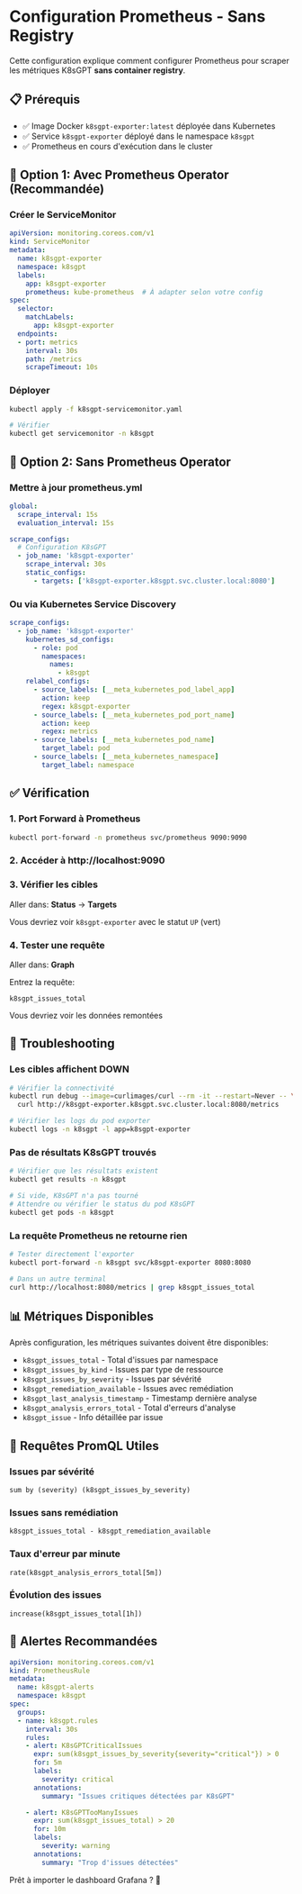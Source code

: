 # Configuration Prometheus - Sans Registry

Cette configuration explique comment configurer Prometheus pour scraper les métriques K8sGPT **sans container registry**.

## 📋 Prérequis

- ✅ Image Docker `k8sgpt-exporter:latest` déployée dans Kubernetes
- ✅ Service `k8sgpt-exporter` déployé dans le namespace `k8sgpt`
- ✅ Prometheus en cours d'exécution dans le cluster

## 🔧 Option 1: Avec Prometheus Operator (Recommandée)

### Créer le ServiceMonitor

```yaml
apiVersion: monitoring.coreos.com/v1
kind: ServiceMonitor
metadata:
  name: k8sgpt-exporter
  namespace: k8sgpt
  labels:
    app: k8sgpt-exporter
    prometheus: kube-prometheus  # À adapter selon votre config
spec:
  selector:
    matchLabels:
      app: k8sgpt-exporter
  endpoints:
  - port: metrics
    interval: 30s
    path: /metrics
    scrapeTimeout: 10s
```

### Déployer

```bash
kubectl apply -f k8sgpt-servicemonitor.yaml

# Vérifier
kubectl get servicemonitor -n k8sgpt
```

## 🔧 Option 2: Sans Prometheus Operator

### Mettre à jour prometheus.yml

```yaml
global:
  scrape_interval: 15s
  evaluation_interval: 15s

scrape_configs:
  # Configuration K8sGPT
  - job_name: 'k8sgpt-exporter'
    scrape_interval: 30s
    static_configs:
      - targets: ['k8sgpt-exporter.k8sgpt.svc.cluster.local:8080']
```

### Ou via Kubernetes Service Discovery

```yaml
scrape_configs:
  - job_name: 'k8sgpt-exporter'
    kubernetes_sd_configs:
      - role: pod
        namespaces:
          names:
            - k8sgpt
    relabel_configs:
      - source_labels: [__meta_kubernetes_pod_label_app]
        action: keep
        regex: k8sgpt-exporter
      - source_labels: [__meta_kubernetes_pod_port_name]
        action: keep
        regex: metrics
      - source_labels: [__meta_kubernetes_pod_name]
        target_label: pod
      - source_labels: [__meta_kubernetes_namespace]
        target_label: namespace
```

## ✅ Vérification

### 1. Port Forward à Prometheus

```bash
kubectl port-forward -n prometheus svc/prometheus 9090:9090
```

### 2. Accéder à http://localhost:9090

### 3. Vérifier les cibles

Aller dans: **Status** → **Targets**

Vous devriez voir `k8sgpt-exporter` avec le statut `UP` (vert)

### 4. Tester une requête

Aller dans: **Graph**

Entrez la requête:
```promql
k8sgpt_issues_total
```

Vous devriez voir les données remontées

## 🚨 Troubleshooting

### Les cibles affichent DOWN

```bash
# Vérifier la connectivité
kubectl run debug --image=curlimages/curl --rm -it --restart=Never -- \
  curl http://k8sgpt-exporter.k8sgpt.svc.cluster.local:8080/metrics

# Vérifier les logs du pod exporter
kubectl logs -n k8sgpt -l app=k8sgpt-exporter
```

### Pas de résultats K8sGPT trouvés

```bash
# Vérifier que les résultats existent
kubectl get results -n k8sgpt

# Si vide, K8sGPT n'a pas tourné
# Attendre ou vérifier le status du pod K8sGPT
kubectl get pods -n k8sgpt
```

### La requête Prometheus ne retourne rien

```bash
# Tester directement l'exporter
kubectl port-forward -n k8sgpt svc/k8sgpt-exporter 8080:8080

# Dans un autre terminal
curl http://localhost:8080/metrics | grep k8sgpt_issues_total
```

## 📊 Métriques Disponibles

Après configuration, les métriques suivantes doivent être disponibles:

- `k8sgpt_issues_total` - Total d'issues par namespace
- `k8sgpt_issues_by_kind` - Issues par type de ressource
- `k8sgpt_issues_by_severity` - Issues par sévérité
- `k8sgpt_remediation_available` - Issues avec remédiation
- `k8sgpt_last_analysis_timestamp` - Timestamp dernière analyse
- `k8sgpt_analysis_errors_total` - Total d'erreurs d'analyse
- `k8sgpt_issue` - Info détaillée par issue

## 🎯 Requêtes PromQL Utiles

### Issues par sévérité

```promql
sum by (severity) (k8sgpt_issues_by_severity)
```

### Issues sans remédiation

```promql
k8sgpt_issues_total - k8sgpt_remediation_available
```

### Taux d'erreur par minute

```promql
rate(k8sgpt_analysis_errors_total[5m])
```

### Évolution des issues

```promql
increase(k8sgpt_issues_total[1h])
```

## 🚨 Alertes Recommandées

```yaml
apiVersion: monitoring.coreos.com/v1
kind: PrometheusRule
metadata:
  name: k8sgpt-alerts
  namespace: k8sgpt
spec:
  groups:
  - name: k8sgpt.rules
    interval: 30s
    rules:
    - alert: K8sGPTCriticalIssues
      expr: sum(k8sgpt_issues_by_severity{severity="critical"}) > 0
      for: 5m
      labels:
        severity: critical
      annotations:
        summary: "Issues critiques détectées par K8sGPT"

    - alert: K8sGPTTooManyIssues
      expr: sum(k8sgpt_issues_total) > 20
      for: 10m
      labels:
        severity: warning
      annotations:
        summary: "Trop d'issues détectées"
```

Prêt à importer le dashboard Grafana ? 🎉
